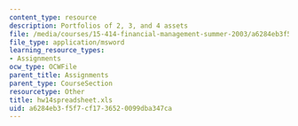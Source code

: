 ```yaml
---
content_type: resource
description: Portfolios of 2, 3, and 4 assets
file: /media/courses/15-414-financial-management-summer-2003/a6284eb3f5f7cf1736520099dba347ca_hw14spreadsheet.xls
file_type: application/msword
learning_resource_types:
- Assignments
ocw_type: OCWFile
parent_title: Assignments
parent_type: CourseSection
resourcetype: Other
title: hw14spreadsheet.xls
uid: a6284eb3-f5f7-cf17-3652-0099dba347ca
---
```

